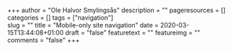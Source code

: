 +++
author = "Ole Halvor Smylingsås"
description = ""
pageresources = []
categories = []
tags = ["navigation"]     
slug = ""
title = "Mobile-only site navigation"
date = 2020-03-15T13:44:08+01:00
draft = "false"
featuretext = ""
featureimg = ""
comments = "false"
+++